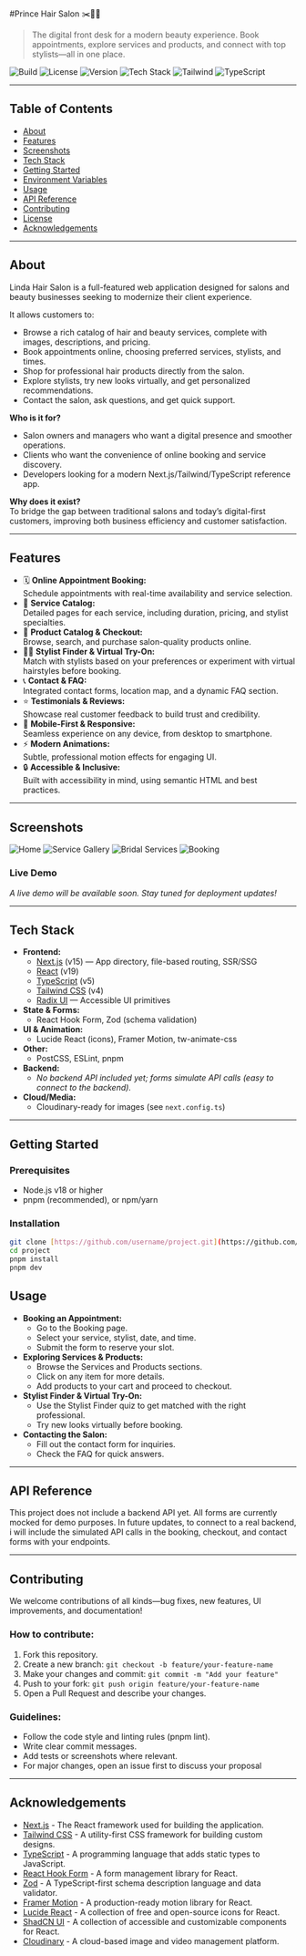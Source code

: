 #Prince Hair Salon ✂️💇‍♀️

> The digital front desk for a modern beauty experience. Book appointments, explore services and products, and connect with top stylists—all in one place.

![Build](https://img.shields.io/github/actions/workflow/status/username/project/build.yml)
![License](https://img.shields.io/github/license/username/project)
![Version](https://img.shields.io/github/package-json/v/username/project)
![Tech Stack](https://img.shields.io/badge/Next.js-v15-blue)
![Tailwind](https://img.shields.io/badge/TailwindCSS-4.0-blue)
![TypeScript](https://img.shields.io/badge/TypeScript-5.0-blue)

---

## Table of Contents

- [About](#about)
- [Features](#features)
- [Screenshots](#screenshots)
- [Tech Stack](#tech-stack)
- [Getting Started](#getting-started)
- [Environment Variables](#environment-variables)
- [Usage](#usage)
- [API Reference](#api-reference)
- [Contributing](#contributing)
- [License](#license)
- [Acknowledgements](#acknowledgements)

---

## About

Linda Hair Salon is a full-featured web application designed for salons and beauty businesses seeking to modernize their client experience.

It allows customers to:

- Browse a rich catalog of hair and beauty services, complete with images, descriptions, and pricing.
- Book appointments online, choosing preferred services, stylists, and times.
- Shop for professional hair products directly from the salon.
- Explore stylists, try new looks virtually, and get personalized recommendations.
- Contact the salon, ask questions, and get quick support.

**Who is it for?**

- Salon owners and managers who want a digital presence and smoother operations.
- Clients who want the convenience of online booking and service discovery.
- Developers looking for a modern Next.js/Tailwind/TypeScript reference app.

**Why does it exist?**  
To bridge the gap between traditional salons and today’s digital-first customers, improving both business efficiency and customer satisfaction.

---

## Features

- 🗓️ **Online Appointment Booking:**  
  Schedule appointments with real-time availability and service selection.
- 💇 **Service Catalog:**  
  Detailed pages for each service, including duration, pricing, and stylist specialties.
- 🛒 **Product Catalog & Checkout:**  
  Browse, search, and purchase salon-quality products online.
- 🧑‍🎨 **Stylist Finder & Virtual Try-On:**  
  Match with stylists based on your preferences or experiment with virtual hairstyles before booking.
- 📞 **Contact & FAQ:**  
  Integrated contact forms, location map, and a dynamic FAQ section.
- ⭐ **Testimonials & Reviews:**  
  Showcase real customer feedback to build trust and credibility.
- 📱 **Mobile-First & Responsive:**  
  Seamless experience on any device, from desktop to smartphone.
- ⚡ **Modern Animations:**  
  Subtle, professional motion effects for engaging UI.
- 🔒 **Accessible & Inclusive:**  
  Built with accessibility in mind, using semantic HTML and best practices.

---

## Screenshots

![Home](./public/bg_1.jpg)
![Service Gallery](./public/bg_2.jpg)
![Bridal Services](./public/bridal.jpg)
![Booking](./public/balayage.jpg)

### Live Demo

_A live demo will be available soon. Stay tuned for deployment updates!_

---

## Tech Stack

- **Frontend:**
  - [Next.js](https://nextjs.org/) (v15) — App directory, file-based routing, SSR/SSG
  - [React](https://reactjs.org/) (v19)
  - [TypeScript](https://www.typescriptlang.org/) (v5)
  - [Tailwind CSS](https://tailwindcss.com/) (v4)
  - [Radix UI](https://www.radix-ui.com/) — Accessible UI primitives
- **State & Forms:**
  - React Hook Form, Zod (schema validation)
- **UI & Animation:**
  - Lucide React (icons), Framer Motion, tw-animate-css
- **Other:**
  - PostCSS, ESLint, pnpm
- **Backend:**
  - _No backend API included yet; forms simulate API calls (easy to connect to the backend)._
- **Cloud/Media:**
  - Cloudinary-ready for images (see `next.config.ts`)

---

## Getting Started

### Prerequisites

- Node.js v18 or higher
- pnpm (recommended), or npm/yarn

### Installation

```bash
git clone [https://github.com/username/project.git](https://github.com/username/project.git)
cd project
pnpm install
pnpm dev
```

## Usage

- **Booking an Appointment:**
  - Go to the Booking page.
  - Select your service, stylist, date, and time.
  - Submit the form to reserve your slot.
- **Exploring Services & Products:**
  - Browse the Services and Products sections.
  - Click on any item for more details.
  - Add products to your cart and proceed to checkout.
- **Stylist Finder & Virtual Try-On:**
  - Use the Stylist Finder quiz to get matched with the right professional.
  - Try new looks virtually before booking.
- **Contacting the Salon:**
  - Fill out the contact form for inquiries.
  - Check the FAQ for quick answers.

---

## API Reference

This project does not include a backend API yet. All forms are currently mocked for demo purposes.
In future updates, to connect to a real backend, i will include the simulated API calls in the booking, checkout, and contact forms with your endpoints.

---

## Contributing

We welcome contributions of all kinds—bug fixes, new features, UI improvements, and documentation!

### How to contribute:

1. Fork this repository.
2. Create a new branch: `git checkout -b feature/your-feature-name`
3. Make your changes and commit: `git commit -m "Add your feature"`
4. Push to your fork: `git push origin feature/your-feature-name`
5. Open a Pull Request and describe your changes.

### Guidelines:

- Follow the code style and linting rules (pnpm lint).
- Write clear commit messages.
- Add tests or screenshots where relevant.
- For major changes, open an issue first to discuss your proposal

---

## Acknowledgements

- [Next.js](https://nextjs.org/) - The React framework used for building the application.
- [Tailwind CSS](https://tailwindcss.com/) - A utility-first CSS framework for building custom designs.
- [TypeScript](https://www.typescriptlang.org/) - A programming language that adds static types to JavaScript.
- [React Hook Form](https://react-hook-form.com/) - A form management library for React.
- [Zod](https://github.com/colinhacks/zod) - A TypeScript-first schema description language and data validator.
- [Framer Motion](https://www.framer.com/motion/) - A production-ready motion library for React.
- [Lucide React](https://lucide.dev/react) - A collection of free and open-source icons for React.
- [ShadCN UI](https://ui.shadcn.com/) - A collection of accessible and customizable components for React.
- [Cloudinary](https://cloudinary.com/) - A cloud-based image and video management platform.

